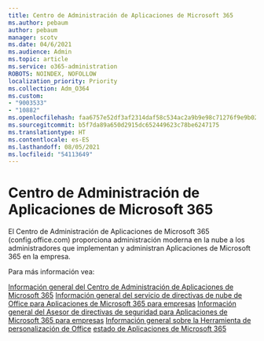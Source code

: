 ```yaml
---
title: Centro de Administración de Aplicaciones de Microsoft 365
ms.author: pebaum
author: pebaum
manager: scotv
ms.date: 04/6/2021
ms.audience: Admin
ms.topic: article
ms.service: o365-administration
ROBOTS: NOINDEX, NOFOLLOW
localization_priority: Priority
ms.collection: Adm_O364
ms.custom:
- "9003533"
- "10882"
ms.openlocfilehash: faa6757e52df3af2314daf58c534ac2a9b9e98c71276f9e9b02c02f8d9cc88d0
ms.sourcegitcommit: b5f7da89a650d2915dc652449623c78be6247175
ms.translationtype: HT
ms.contentlocale: es-ES
ms.lasthandoff: 08/05/2021
ms.locfileid: "54113649"
---
```

# <a name="microsoft-365-apps-admin-center"></a>Centro de Administración de Aplicaciones de Microsoft 365

El Centro de Administración de Aplicaciones de Microsoft 365 (config.office.com) proporciona administración moderna en la nube a los administradores que implementan y administran Aplicaciones de Microsoft 365 en la empresa. 

Para más información vea:

[Información general del Centro de Administración de Aplicaciones de Microsoft 365](https://docs.microsoft.com/deployoffice/admincenter/overview)
[Información general del servicio de directivas de nube de Office para Aplicaciones de Microsoft 365 para empresas](https://docs.microsoft.com/deployoffice/overview-office-cloud-policy-service)
[Información general del Asesor de directivas de seguridad para Aplicaciones de Microsoft 365 para empresas](https://docs.microsoft.com/deployoffice/overview-of-security-policy-advisor)
[Información general sobre la Herramienta de personalización de Office](https://docs.microsoft.com/deployoffice/overview-of-the-office-customization-tool-for-click-to-run)
[estado de Aplicaciones de Microsoft 365](https://docs.microsoft.com/deployoffice/admincenter/microsoft-365-apps-health)